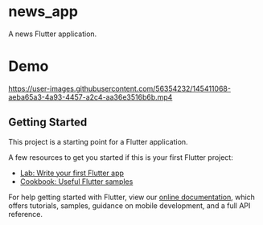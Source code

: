 # news_app

A news Flutter application.

# Demo

https://user-images.githubusercontent.com/56354232/145411068-aeba65a3-4a93-4457-a2c4-aa36e3516b6b.mp4

## Getting Started

This project is a starting point for a Flutter application.

A few resources to get you started if this is your first Flutter project:

- [Lab: Write your first Flutter app](https://flutter.dev/docs/get-started/codelab)
- [Cookbook: Useful Flutter samples](https://flutter.dev/docs/cookbook)

For help getting started with Flutter, view our
[online documentation](https://flutter.dev/docs), which offers tutorials,
samples, guidance on mobile development, and a full API reference.
